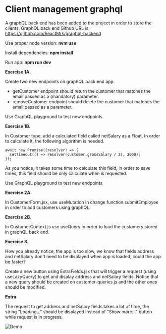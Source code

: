 # **Client management graphql**

A graphQL back end has been added to the project in order to store the clients.
GraphQL back end Github URL is https://github.com/ReactMrk/graphql-backend

Use proper node version: **nvm use**

Install dependencies: **npm install**

Run app: **npm run dev**

**Exercise 1A.**

Create two new endpoints on graphQL back end app.

- getCustomer endpoint should return the customer that matches the email passed as a (mandatory) parameter.
- removeCustomer endpoint should delete the customer that matches the email passed as a parameter.

Use GraphQL playground to test new endpoints.

**Exercise 1B.**

In Customer type, add a calculated field called netSalary as a Float. In order to calculate it, the following algorithm is needed.

```
await new Promise((resolver) => {
  setTimeout(() => resolver(customer.grossSalary / 2), 2000);
});
```

As you notice, it takes some time to calculate this field, in order to save times, this field should be only calculate when is requested.

Use GraphQL playground to test new endpoints.

**Exercise 2A.**

In CustomerForm.jsx, use useMutation in change function submitEmployee in order to add customers using graphQL.

**Exercise 2B.**

In CustomerContext.js use useQuery in order to load the customers stored in graphQL back end.

**Exercise 3.**

How you already notice, the app is too slow, we know that fields address and netSalary don't need to be displayed when app is loaded, could the app be faster?

Create a new button using ExtraFields.jsx that will trigger a request (using useLazyQuery) to get and display address and netSalary fields.
Notice that a new query should be created on customer-queries.js and the other ones should be modified.

**Extra**

The request to get address and netSalary fields takes a lot of time, the string "Loading..." should be displayed instead of "Show more..." button while request is in progress.

![Demo](https://github.com/ReactMrk/lifecycle-kata/blob/main/src/assets/hooks-kata-solution-kata.gif?raw=true)
